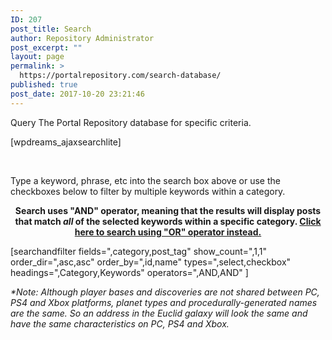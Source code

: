 ```yaml
---
ID: 207
post_title: Search
author: Repository Administrator
post_excerpt: ""
layout: page
permalink: >
  https://portalrepository.com/search-database/
published: true
post_date: 2017-10-20 23:21:46
---
```

Query The Portal Repository database for specific criteria.

[wpdreams_ajaxsearchlite]

&nbsp;

Type a keyword, phrase, etc into the search box above or use the checkboxes below to filter by multiple keywords within a category.
<p style="text-align: center;"><strong>Search uses "AND" operator, meaning that the results will display posts that match <i>all </i>of the selected keywords within a specific category. <a href="https://portalrepository.com/search-or/">Click here to search using "OR" operator instead.</a></strong></p>
[searchandfilter fields=",category,post_tag" show_count=",1,1" order_dir=",asc,asc" order_by=",id,name" types=",select,checkbox" headings=",Category,Keywords" operators=",AND,AND" ]

<em>*Note: Although player bases and discoveries are not shared between PC, PS4 and Xbox platforms, planet types and procedurally-generated names are the same. So an address in the Euclid galaxy will look the same and have the same characteristics on PC, PS4 and Xbox.</em>